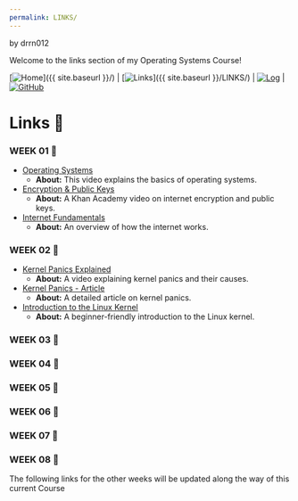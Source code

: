 ```yaml
---
permalink: LINKS/
---
```

by drrn012

Welcome to the links section of my Operating Systems Course! 

[![Home](https://img.shields.io/badge/Home-ff69b4?style=flat-square)]({{ site.baseurl }}/) | 
[![Links](https://img.shields.io/badge/Links-brightgreen?style=flat-square)]({{ site.baseurl }}/LINKS/) | 
[![Log](https://img.shields.io/badge/Log-blue?style=flat-square)](https://github.com/drrn012/os241/TXT/mylog.txt) | 
[![GitHub](https://img.shields.io/badge/GitHub-181717?style=flat-square&logo=github)](https://github.com/drrn012/os242)

# Links 🔗

### WEEK 01 🚩
- [Operating Systems](https://www.youtube.com/watch?v=bgBWp9EIlMM)
  - **About:** This video explains the basics of operating systems.
- [Encryption & Public Keys](https://www.khanacademy.org/computing/code-org/computers-and-the-internet/internet-works/v/the-internet-encryption-and-public-keys)
  - **About:** A Khan Academy video on internet encryption and public keys.
- [Internet Fundamentals](https://youtu.be/mQP0wqNT_DI?si=OMeU8yhdYTQdfnUp)
  - **About:** An overview of how the internet works.

### WEEK 02 🚩
- [Kernel Panics Explained](https://youtu.be/fvN98a_7AT4?si=FN0TtuZA7KHgCNM9)
  - **About:** A video explaining kernel panics and their causes.
- [Kernel Panics - Article](https://www.makeuseof.com/tag/dont-panic-everything-you-need-to-know-about-kernel-panics/)
  - **About:** A detailed article on kernel panics.
- [Introduction to the Linux Kernel](https://www.youtube.com/watch?v=wBp0Rb-ZJak)
  - **About:** A beginner-friendly introduction to the Linux kernel.


### WEEK 03 🚩

### WEEK 04 🚩

### WEEK 05 🚩

### WEEK 06 🚩

### WEEK 07 🚩
 
### WEEK 08 🚩



The following links for the other weeks will be updated along the way of this current Course
